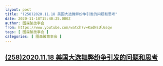 ```yaml
---
layout: post
title: "(258)2020.11.18 美国大选舞弊纷争引发的问题和思考"
date: 2020-11-18T15:40:25.000Z
author: 图森破故事会
from: https://www.youtube.com/watch?v=KadNsUlGsqw
tags: [ 图森破故事会 ]
categories: [ 图森破故事会 ]
---
```

<!--1605714025000-->
[(258)2020.11.18 美国大选舞弊纷争引发的问题和思考](https://www.youtube.com/watch?v=KadNsUlGsqw)
------

<div>

</div>
